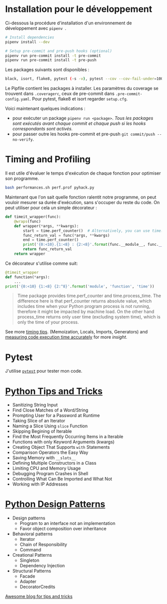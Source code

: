 # Installation pour le développement
Ci-dessous la procédure d'installation d'un environnement de développement avec ```pipenv ```.
```sh
# Install dependencies
pipenv install --dev

# Setup pre-commit and pre-push hooks (optional)
pipenv run pre-commit install -t pre-commit
pipenv run pre-commit install -t pre-push
```
Les packages suivants sont disponibles :
```sh
black, isort, flake8, pytest (-s -v), pytest --cov --cov-fail-under=100
```

Le Pipfile contient les packages à installer.
Les paramètres du coverage se trouvent dans ```.coveragerc```, ceux de pre-commit dans ```.pre-commit-config.yaml```.
Pour pytest, flake8 et isort regarder ```setup.cfg```.

Voici maintenant quelques indications :
 - pour exécuter un package ```pipenv run <package>```.
 *Tous les packages sont exécutés avant chaque commit et chaque push si les hooks correspondants sont activés.*
 - pour passer outre les hooks pre-commit et pre-push ```git commit/push --no-verify```.

# Timing and Profiling
Il est utile d'évaluer le temps d'exécution de chaque fonction pour optimiser son programme.
```sh
bash performances.sh perf.prof pyhack.py
```
Maintenant que l'on sait quelle fonction ralentit notre programme, on peut vouloir mesurer sa durée d'exécution, sans s'occuper du reste du code. On peut utiliser pour cela un simple décorateur :
```python
def timeit_wrapper(func):
    @wraps(func)
    def wrapper(*args, **kwargs):
        start = time.perf_counter()  # Alternatively, you can use time.process_time()
        func_return_val = func(*args, **kwargs)
        end = time.perf_counter()
        print('{0:<10}.{1:<8} : {2:<8}'.format(func.__module__, func.__name__, end - start))
        return func_return_val
    return wrapper
```
Ce décorateur s'utilise comme suit:
```python
@timeit_wrapper
def function(*args):
    ...
print('{0:<10} {1:<8} {2:^8}'.format('module', 'function', 'time'))
```

> Time package provides time.perf_counter and time.process_time. The difference here is that perf_counter returns absolute value, which includes time when your Python program process is not running, therefore it might be impacted by machine load. On the other hand process_time returns only user time (excluding system time), which is only the time of your process.

See more [timing tips](timing-tips.md). (Memoization, Locals, Imports, Generators) and [measuring code execution time accurately](measuring-code-execution-time.md) for more *insight*.

# Pytest

J'utilise [```pytest```](pytest.md) pour tester mon code.

# [Python Tips and Tricks](python-tips-and-tricks.md)

 * Sanitizing String Input
 * Find Close Matches of a Word/String
 * Prompting User for a Password at Runtime
 * Taking Slice of an Iterator
 * Naming a Slice Using ```slice``` Function
 * Skipping Begining of Iterable
 * Find the Most Frequently Occurring Items in a Iterable
 * Functions with only Keyword Arguments (kwargs)
 * Creating Object That Supports ```with``` Statements
 * Comparison Operators the Easy Way
 * Saving Memory with ```__slots__```
 * Defining Multiple Constructors in a Class
 * Limiting CPU and Memory Usage
 * Debugging Program Crashes in Shell
 * Controlling What Can Be Imported and What Not
 * Working with IP Addresses

# [Python Design Patterns](python-design-patterns.md)
- Design patterns
	- Program to an interface not an implementation
	- Favor object composition over inheritance
- Behavioral patterns
	- Iterator
	- Chain of Responsibility
	- Command
- Creational Patterns
	- Singleton
	- Dependency Injection
- Structural Patterns
	- Facade
	- Adapter
	- DecoratorCredits

[Awesome blog for tips and tricks](https://martinheinz.dev/)
<!--stackedit_data:
eyJoaXN0b3J5IjpbLTIwMzAyNzMzODAsLTE2MjQ2ODU0MDcsLT
E0NzA1MDQ1NzFdfQ==
-->